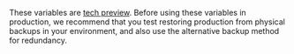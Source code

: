 These variables are [tech preview](..//..//glossary.md#tech-preview). Before using these variables in production, we recommend that you test restoring production from physical backups in your environment, and also use the alternative backup method for redundancy.